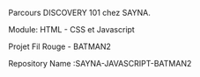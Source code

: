 <html>
    <body>
<p>Parcours DISCOVERY 101 chez SAYNA.</p>
<p>Module: HTML - CSS et Javascript</p> 
<p>Projet Fil Rouge - BATMAN2</p>
<p>Repository Name :SAYNA-JAVASCRIPT-BATMAN2</p>
    </body>
</html>